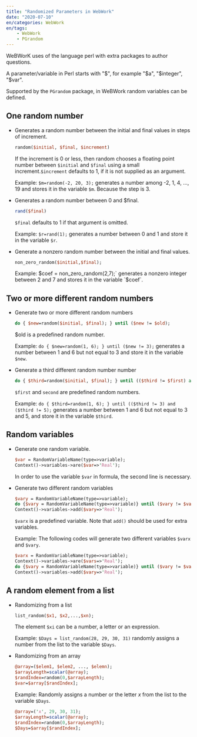 ```yaml
---
title: "Randomized Parameters in WebWork"
date: "2020-07-10"
en/categories: WebWork
en/tags: 
    - WebWork
    - PGrandom
---
```


WeBWorK uses of the language perl with extra packages to author questions.

A parameter/variable in Perl starts with "$", for example "$a", "$integer", "$var".

Supported by the `PGrandom` package, in WeBWork random variables can be defined.

## One random number

- Generates a random number between the initial and final values in steps of increment.
  
  ```perl
  random($initial, $final, $increment)
  ```

   If the increment is 0 or less, then random chooses a floating point number between `$initial` and `$final` using a small increment.`$increment` defaults to 1, if it is not supplied as an argument.

   Example: `$m=random(-2, 20, 3);` generates a number among -2, 1, 4, ..., 19 and stores it in the variable `$m`. Because the step is 3.

- Generates a random number between 0 and $final.

  ```perl
  rand($final)
  ```

  `$final` defaults to 1 if that argument is omitted.

  Example: `$r=rand(1);` generates a number between 0 and 1 and store it in the variable `$r`.

- Generate a nonzero random number between the initial and final values.

  ```perl
  non_zero_random($initial,$final);
  ```

  Example: $coef = non_zero_random(2,7);` generates a nonzero integer between 2 and 7 and stores it in the variable `$coef`.

## Two or more different random numbers

- Generate two or more different random numbers

  ```perl
  do { $new=random($initial, $final); } until ($new != $old);
  ```

  $old is a predefined random number.

  Example: `do { $new=random(1, 6); } until ($new != 3);` generates a number between 1 and 6 but not equal to 3 and store it in the variable `$new`.

- Generate a third different random number number

  ```perl
  do { $third=random($initial, $final); } until (($third != $first) and ($third != $second));
  ```

  `$first` and `second` are predefined random numbers.

  Example: `do { $third=random(1, 6); } until (($third != 3) and ($third != 5);` generates a number between 1 and 6 but not equal to 3 and 5, and store it in the variable `$third`.

## Random variables

- Generate one random variable.

  ```perl
  $var = RandomVariableName(type=>variable);
  Context()->variables->are($var=>'Real');
  ```

  In order to use the variable `$var` in formula, the second line is necessary.

- Generate two different random variables

  ```perl
  $vary = RandomVariableName(type=>variable);
  do {$vary = RandomVariableName(type=>variable)} until ($vary != $varx);
  Context()->variables->add($vary=>'Real');
  ```

  `$varx` is a predefined variable. Note that `add()` should be used for extra variables.

  Example: The following codes will generate two different variables `$varx` and `$vary`.

  ```perl
  $varx = RandomVariableName(type=>variable);
  Context()->variables->are($vars=>'Real');
  do {$vary = RandomVariableName(type=>variable)} until ($vary != $varx);
  Context()->variables->add($vary=>'Real');
  ```

## A random element from a list

- Randomizing from a list

  ```perl
  list_random($x1, $x2,...,$xn);
  ```

  The element `$xi` can be a number, a letter or an expression.

  Example: `$Days = list_random(28, 29, 30, 31)` randomly assigns a number from the list to the variable `$Days`.

- Randomizing from an array
  
  ```perl
  @array=($elem1, $elem2, ..., $elemn);
  $arrayLength=scalar(@array);
  $randIndex=random(0,$arrayLength);
  $var=$array[$randIndex];
  ```

  Example: Randomly assigns a number or the letter $x$ from the list to the variable `$Days`.

  ```perl
  @array=('x', 29, 30, 31);
  $arrayLength=scalar(@array);
  $randIndex=random(0,$arrayLength);
  $Days=$array[$randIndex];
  ```

